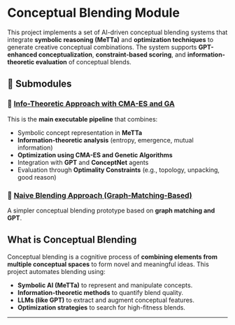 # Conceptual Blending Module

This project implements a set of AI-driven conceptual blending systems that integrate **symbolic reasoning (MeTTa)** and **optimization techniques** to generate creative conceptual combinations. The system supports **GPT-enhanced conceptualization**, **constraint-based scoring**, and **information-theoretic evaluation** of conceptual blends.

## 📂 Submodules

### 🔹 [Info-Theoretic Approach with CMA-ES and GA](./an_infotheoretic_approach/README.md)
This is the **main executable pipeline** that combines:
- Symbolic concept representation in **MeTTa**
- **Information-theoretic analysis** (entropy, emergence, mutual information)
- **Optimization using CMA-ES and Genetic Algorithms**
- Integration with **GPT** and **ConceptNet** agents
- Evaluation through **Optimality Constraints** (e.g., topology, unpacking, good reason)


### 🔹 [Naive Blending Approach (Graph-Matching-Based)](./a_naive_approach/README.md)
A simpler conceptual blending prototype based on **graph matching and GPT**.



##  What is Conceptual Blending

Conceptual blending is a cognitive process of **combining elements from multiple conceptual spaces** to form novel and meaningful ideas. This project automates blending using:

- **Symbolic AI (MeTTa)** to represent and manipulate concepts.
- **Information-theoretic methods** to quantify blend quality.
- **LLMs (like GPT)** to extract and augment conceptual features.
- **Optimization strategies** to search for high-fitness blends.

---


